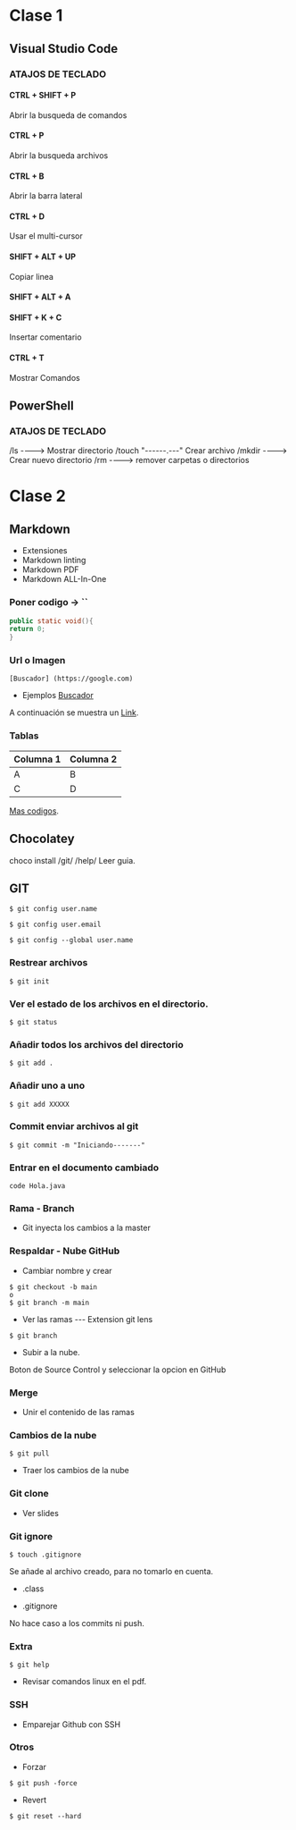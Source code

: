 # Clase 1

## Visual Studio Code
### ATAJOS DE TECLADO
#### CTRL + SHIFT + P 
Abrir la busqueda de comandos
#### CTRL + P
Abrir la busqueda archivos 
#### CTRL + B
Abrir la barra lateral
#### CTRL + D
Usar el multi-cursor
#### SHIFT + ALT + UP
Copiar linea
#### SHIFT + ALT + A
#### SHIFT + K + C  
Insertar comentario
#### CTRL + T
Mostrar Comandos
## PowerShell
### ATAJOS DE TECLADO
/ls ----> Mostrar directorio
/touch "------.---" Crear archivo
/mkdir ----> Crear nuevo directorio
/rm  ----> remover carpetas o directorios

# Clase 2

## Markdown
- Extensiones
- Markdown linting
- Markdown PDF
- Markdown ALL-In-One

### Poner codigo  -> ``
```java
public static void(){
return 0;
}
```
### Url o Imagen
```
[Buscador] (https://google.com)
```
- Ejemplos
[Buscador](https://google.com)

A continuación se muestra un [Link](https://ejemplo.com/ "Título opcional del enlace").

### Tablas
|Columna 1|Columna 2|
|--------|--------|
| A | B |
| C | D |


[Mas codigos](https://www.ionos.es/digitalguide/paginas-web/desarrollo-web/tutorial-de-markdown/).

## Chocolatey
choco install /git/ /help/
Leer guia.

## GIT
```
$ git config user.name
```
```
$ git config user.email
```
```
$ git config --global user.name
```
### Restrear archivos
```
$ git init
```
### Ver el estado de los archivos en el directorio.
```
$ git status
```
### Añadir todos los archivos del directorio
```
$ git add .
```
### Añadir uno a uno
```
$ git add XXXXX
```
### Commit enviar archivos al git
```
$ git commit -m "Iniciando-------"
```
### Entrar en el documento cambiado
```
code Hola.java
```
### Rama - Branch
- Git inyecta los cambios a la master
### Respaldar - Nube GitHub
- Cambiar nombre y crear
```
$ git checkout -b main
o
$ git branch -m main
```
- Ver las ramas --- Extension git lens
```
$ git branch
```
- Subir a la nube.

Boton de Source Control y seleccionar la opcion en GitHub

### Merge
- Unir el contenido de las ramas

### Cambios de la nube
```
$ git pull
```
- Traer los cambios de la nube
### Git clone
- Ver slides
### Git ignore
```
$ touch .gitignore
```
Se añade al archivo creado, para no tomarlo en cuenta.

* .class

* .gitignore

No hace caso a los commits ni push.

### Extra
```
$ git help
```
- Revisar comandos linux en el pdf.

### SSH
- Emparejar Github con SSH

### Otros
- Forzar
```
$ git push -force
```
- Revert
```
$ git reset --hard
```